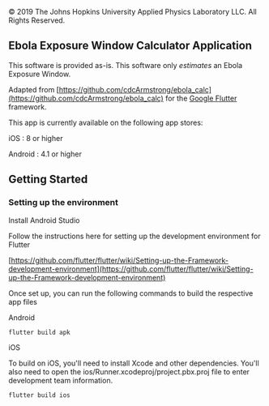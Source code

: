 © 2019 The Johns Hopkins University Applied Physics Laboratory LLC.  All Rights Reserved.

## Ebola Exposure Window Calculator Application

This software is provided as-is. This software only *estimates* an Ebola Exposure Window.

Adapted from [https://github.com/cdcArmstrong/ebola_calc](https://github.com/cdcArmstrong/ebola_calc) for the [Google Flutter](https://flutter.dev) framework.

This app is currently available on the following app stores:

iOS : 8 or higher

Android : 4.1 or higher

## Getting Started

### Setting up the environment
Install Android Studio

Follow the instructions here for setting up the development environment for Flutter

[https://github.com/flutter/flutter/wiki/Setting-up-the-Framework-development-environment](https://github.com/flutter/flutter/wiki/Setting-up-the-Framework-development-environment)

Once set up, you can run the following commands to build the respective app files

Android
```
flutter build apk
```

iOS

To build on iOS, you'll need to install Xcode and other dependencies. You'll also need to open the ios/Runner.xcodeproj/project.pbx.proj file to enter development team information.

```
flutter build ios
```


